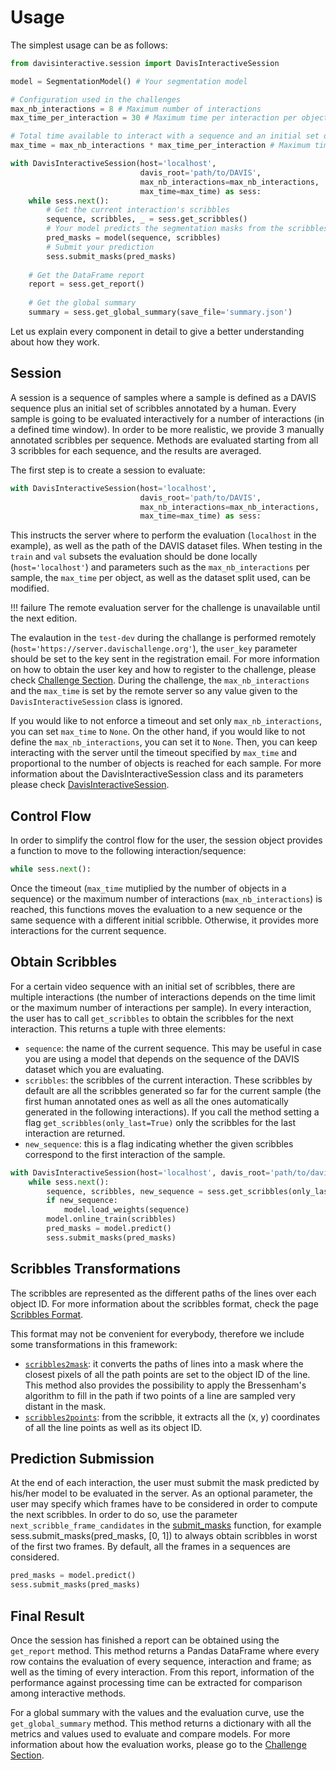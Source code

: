 # Usage

The simplest usage can be as follows:

```python
from davisinteractive.session import DavisInteractiveSession

model = SegmentationModel() # Your segmentation model

# Configuration used in the challenges
max_nb_interactions = 8 # Maximum number of interactions 
max_time_per_interaction = 30 # Maximum time per interaction per object

# Total time available to interact with a sequence and an initial set of scribbles
max_time = max_nb_interactions * max_time_per_interaction # Maximum time per object

with DavisInteractiveSession(host='localhost', 
                             davis_root='path/to/DAVIS', 
                             max_nb_interactions=max_nb_interactions, 
                             max_time=max_time) as sess:
    while sess.next():
        # Get the current interaction's scribbles
        sequence, scribbles, _ = sess.get_scribbles()
        # Your model predicts the segmentation masks from the scribbles
        pred_masks = model(sequence, scribbles)
        # Submit your prediction
        sess.submit_masks(pred_masks)
        
	# Get the DataFrame report
    report = sess.get_report()
    
    # Get the global summary
    summary = sess.get_global_summary(save_file='summary.json')
```

Let us explain every component in detail to give a better understanding about how they work. 

## Session

A session is a sequence of samples where a sample is defined as a DAVIS sequence plus an initial set of scribbles annotated by a human.
Every sample is going to be evaluated interactively for a number of interactions (in a defined time window).
In order to be more realistic, we provide 3 manually annotated scribbles per sequence. Methods are evaluated starting from all 3 scribbles for each sequence, and the results are averaged.

The first step is to create a session to evaluate:

```python
with DavisInteractiveSession(host='localhost', 
                             davis_root='path/to/DAVIS', 
                             max_nb_interactions=max_nb_interactions, 
                             max_time=max_time) as sess:
```

This instructs the server where to perform the evaluation (`localhost` in the example), as well as the path of the DAVIS dataset files. 
When testing in the `train` and `val` subsets the evaluation should be done locally  (`host='localhost'`) and
parameters such as the `max_nb_interactions` per sample, the `max_time` per object, as well as the dataset split used, can be modified. 

!!! failure
    The remote evaluation server for the challenge is unavailable until the next edition.

The evalaution in the `test-dev` during the challange is performed remotely (`host='https://server.davischallenge.org'`), the `user_key` parameter should be set to the key sent in the registration email. For more information on how to obtain the user key and how to register to the challenge, please check [Challenge Section](/challenge/#remote). During the challenge, the `max_nb_interactions` and the `max_time` is set by the remote server so any value given to the `DavisInteractiveSession` class is ignored.

If you would like to not enforce a timeout and set only `max_nb_interactions`, you can set `max_time` to `None`. On the other hand, if you would like to not define the `max_nb_interactions`, you can set it to `None`. Then, you can keep interacting with the server until the timeout specified by `max_time` and proportional to the number of objects is reached for each sample. For more information about the DavisInteractiveSession class and its parameters please check [DavisInteractiveSession](/docs/session).

## Control Flow

In order to simplify the control flow for the user, the session object provides a function to move to the following interaction/sequence:

```python
while sess.next():
```

Once the timeout (`max_time` mutiplied by the number of objects in a sequence) or the maximum number of interactions (`max_nb_interactions`) is reached, this functions moves the evaluation to a new sequence or the same sequence with a different initial scribble. Otherwise, it provides more interactions for the current sequence.

## Obtain Scribbles

For a certain video sequence with an initial set of scribbles, there are multiple interactions (the number of interactions depends on the time limit or the maximum number of interactions per sample). In every interaction, the user has to call `get_scribbles` to obtain the scribbles for the next interaction. This returns a tuple with three elements:

* `sequence`: the name of the current sequence. This may be useful in case you are using a model that depends on the sequence of the DAVIS dataset which you are evaluating.
* `scribbles`: the scribbles of the current interaction. These scribbles by default are all the scribbles generated so far for the current sample (the first human annotated ones as well as all the ones automatically generated in the following interactions). If you call the method setting a flag `get_scribbles(only_last=True)` only the scribbles for the last interaction are returned.
* `new_sequence`: this is a flag indicating whether the given scribbles correspond to the first interaction of the sample.

```python
with DavisInteractiveSession(host='localhost', davis_root='path/to/davis') as sess:
    while sess.next():
        sequence, scribbles, new_sequence = sess.get_scribbles(only_last)
        if new_sequence:
            model.load_weights(sequence)
        model.online_train(scribbles)
        pred_masks = model.predict()
        sess.submit_masks(pred_masks)
```

## Scribbles Transformations

The scribbles are represented as the different paths of the lines over each object ID. For more information about the scribbles format, check the page [Scribbles Format](scribbles).

This format may not be convenient for everybody, therefore we include some transformations in this framework:

* [`scribbles2mask`](/docs/utils.scribbles): it converts the paths of lines into a mask where the closest pixels of all the path points are set to the object ID of the line. This method also provides the possibility to apply the Bressenham's algorithm to fill in the path if two points of a line are sampled very distant in the mask.
* [`scribbles2points`](/docs/utils.scribbles): from the scribble, it extracts all the (x, y) coordinates of all the line points as well as its object ID.


## Prediction Submission

At the end of each interaction, the user must submit the mask predicted by his/her model to be evaluated in the server. As an optional parameter, the user may specify which frames have to be considered in order to compute the next scribbles. In order to do so, use the parameter `next_scribble_frame_candidates` in the [submit_masks](/docs/session) function, for example sess.submit_masks(pred_masks, [0, 1]) to always obtain scribbles in worst of the first two frames. By default, all the frames in a sequences are considered.

```python
pred_masks = model.predict()
sess.submit_masks(pred_masks)
```

## Final Result

Once the session has finished a report can be obtained using the `get_report` method. This method returns a Pandas DataFrame where every row contains the evaluation of every sequence, interaction and frame; as well as the timing of every interaction. From this report, information of the performance against processing time can be extracted for comparison among interactive methods.

For a global summary with the values and the evaluation curve, use the `get_global_summary` method. This method returns a dictionary with all the metrics and values used to evaluate and compare models. For more information about how the evaluation works, please go to the [Challenge Section](/challenge/#evaluation).
